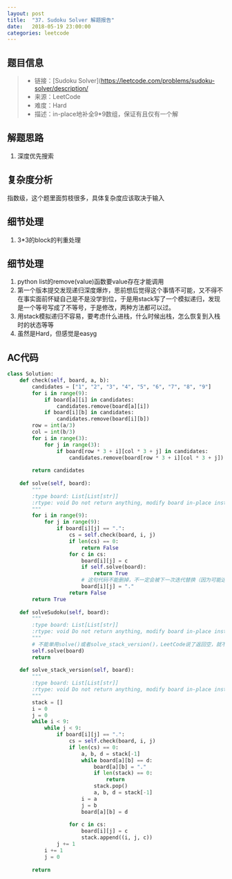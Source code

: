```yaml
---
layout: post
title:  "37. Sudoku Solver 解题报告"
date:   2018-05-19 23:00:00
categories: leetcode
---
```



## 题目信息

> * 链接：[Sudoku Solver](https://leetcode.com/problems/sudoku-solver/description/
> * 来源：LeetCode
> * 难度：Hard
> * 描述：in-place地补全9\*9数组，保证有且仅有一个解

## 解题思路
1. 深度优先搜索

## 复杂度分析
指数级，这个题里面剪枝很多，具体复杂度应该取决于输入

## 细节处理
1. 3\*3的block的判重处理

## 细节处理
1. python list的remove(value)函数要value存在才能调用
2. 第一个版本提交发现递归深度爆炸，思前想后觉得这个事情不可能，又不得不在事实面前怀疑自己是不是没学到位，于是用stack写了一个模拟递归，发现是一个等号写成了不等号，于是修改，两种方法都可以过。
3. 用stack模拟递归不容易，要考虑什么进栈，什么时候出栈，怎么恢复到入栈时的状态等等
4. 虽然是Hard，但感觉是easyg

## AC代码

``` python
class Solution:
    def check(self, board, a, b):
        candidates = ["1", "2", "3", "4", "5", "6", "7", "8", "9"]
        for i in range(9):
            if board[a][i] in candidates:
                candidates.remove(board[a][i])
            if board[i][b] in candidates:
                candidates.remove(board[i][b])
        row = int(a/3)
        col = int(b/3)
        for i in range(3):
            for j in range(3):
                if board[row * 3 + i][col * 3 + j] in candidates:
                    candidates.remove(board[row * 3 + i][col * 3 + j])
                
        return candidates
     
    def solve(self, board):
        """
        :type board: List[List[str]]
        :rtype: void Do not return anything, modify board in-place instead.
        """
        for i in range(9):
            for j in range(9):
                if board[i][j] == ".":
                    cs = self.check(board, i, j)
                    if len(cs) == 0:
                        return False
                    for c in cs:
                        board[i][j] = c
                        if self.solve(board):
                            return True
                        # 这句代码不能删掉，不一定会被下一次迭代替换（因为可能这就是循环的最后一次迭代）
                        board[i][j] = "."
                    return False
        return True
    
    def solveSudoku(self, board):
        """
        :type board: List[List[str]]
        :rtype: void Do not return anything, modify board in-place instead.
        """
        # 不能单用solve()或者solve_stack_version()，LeetCode说了返回空，就不能返回bool
        self.solve(board)
        return 
    
    def solve_stack_version(self, board):
        """
        :type board: List[List[str]]
        :rtype: void Do not return anything, modify board in-place instead.
        """
        stack = []
        i = 0
        j = 0
        while i < 9:
            while j < 9:
                if board[i][j] == ".":
                    cs = self.check(board, i, j)
                    if len(cs) == 0:
                        a, b, d = stack[-1]
                        while board[a][b] == d:
                            board[a][b] = "."
                            if len(stack) == 0:
                                return 
                            stack.pop()
                            a, b, d = stack[-1]
                        i = a 
                        j = b
                        board[a][b] = d 
                        
                    for c in cs:
                        board[i][j] = c
                        stack.append((i, j, c))
                j += 1
            i += 1
            j = 0
                            
        return 

```



[jekyll-docs]: https://jekyllrb.com/docs/home
[jekyll-gh]:   https://github.com/jekyll/jekyll
[jekyll-talk]: https://talk.jekyllrb.com/

